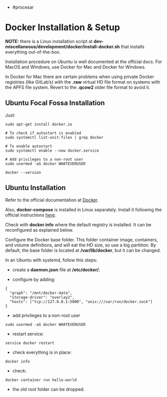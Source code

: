 - #procesar

# Docker Installation & Setup

**NOTE:** there is a Linux installation script at
**dev-miscellaneous/development/docker/install-docker.sh** that installs
everything out-of-the-box.

Installation procedure on Ubuntu is well documented at the official
docs. For MacOS and Windows, use Docker for Mac and Docker for Windows.

In Docker for Mac there are certain problems when using private Docker
registries (like GitLab’s) with the **.raw** virtual HD file format on
systems with the APFS file system. Revert to the **.qcow2** older file
format to avoid it.


## Ubuntu Focal Fossa Installation

Just:

```Shell
sudo apt-get install docker.io

# To check if autostart is enabled
sudo systemctl list-unit-files | grep docker

# To enable autostart
sudo systemctl enable --now docker.service

# Add privileges to a non-root user
sudo usermod -aG docker WHATEVERUSER

docker --version
```


## Ubuntu Installation

Refer to the official documentation at
[Docker](https://docs.docker.com/install/linux/docker-ce/ubuntu/).

Also, **docker-compose** is installed in Linux separately. Install it
following the official instructions
[here](https://docs.docker.com/compose/install/).

Check with **docker info** where the default registry is installed. It
can be reconfigured as explained below.

Configure the Docker base folder. This folder container image,
containers, and volume definitions, and will eat the HD size, so use a
big partition. By default, the base folder is located at
**/var/lib/docker**, but it can be changed.

In an Ubuntu with systemd, follow this steps:

- create a **daemon.json** file at **/etc/docker/**;

- configure by adding:

```Shell
{
  "graph": "/mnt/docker-data",
  "storage-driver": "overlay2",
  "hosts": ["tcp://127.0.0.1:5000", "unix:///var/run/docker.sock"]
}
```

- add privileges to a non-root user

```Shell
sudo usermod -aG docker WHATEVERUSER
```

- restart service:

```Shell
service docker restart
```

- check everything is in place:

```Shell
docker info
```

- check:

```Shell
docker container run hello-world
```

- the old root folder can be dropped.
